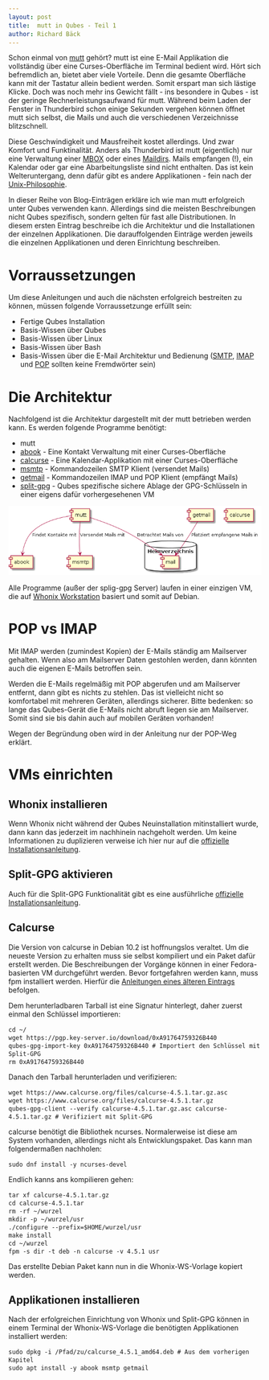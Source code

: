 ```yaml
---
layout: post
title:  mutt in Qubes - Teil 1
author: Richard Bäck
---
```


Schon einmal von [mutt](https://en.wikipedia.org/wiki/Mutt_(email_client)) gehört? mutt ist eine E-Mail Applikation die vollständig über eine Curses-Oberfläche im Terminal bedient wird. Hört sich befremdlich an, bietet aber viele Vorteile. Denn die gesamte Oberfläche kann mit der Tastatur allein bedient werden. Somit erspart man sich lästige Klicke. Doch was noch mehr ins Gewicht fällt - ins besondere in Qubes - ist der geringe Rechnerleistungsaufwand für mutt. Während beim Laden der Fenster in Thunderbird schon einige Sekunden vergehen können öffnet mutt sich selbst, die Mails und auch die verschiedenen Verzeichnisse blitzschnell.

Diese Geschwindigkeit und Mausfreiheit kostet allerdings. Und zwar Komfort und Funktinalität. Anders als Thunderbird ist mutt (eigentlich) nur eine Verwaltung einer [MBOX](https://de.wikipedia.org/wiki/Mbox) oder eines [Maildirs](https://de.wikipedia.org/wiki/Maildir). Mails empfangen (!), ein Kalendar oder gar eine Abarbeitungsliste sind nicht enthalten. Das ist kein Welteruntergang, denn dafür gibt es andere Applikationen - fein nach der [Unix-Philosophie](https://de.wikipedia.org/wiki/Unix-Philosophie).

In dieser Reihe von Blog-Einträgen erkläre ich wie man mutt erfolgreich unter Qubes verwenden kann. Allerdings sind die meisten Beschreibungen nicht Qubes spezifisch, sondern gelten für fast alle Distributionen. In diesem ersten Eintrag beschreibe ich die Architektur und die Installationen der einzelnen Applikationen. Die darauffolgenden Einträge werden jeweils die einzelnen Applikationen und deren Einrichtung beschreiben.

# Vorraussetzungen

Um diese Anleitungen und auch die nächsten erfolgreich bestreiten zu können, müssen folgende Vorraussetzunge erfüllt sein:
* Fertige Qubes Installation
* Basis-Wissen über Qubes
* Basis-Wissen über Linux
* Basis-Wissen über Bash
* Basis-Wissen über die E-Mail Architektur und Bedienung ([SMTP](https://de.wikipedia.org/wiki/Simple_Mail_Transfer_Protocol), [IMAP](https://de.wikipedia.org/wiki/Internet_Message_Access_Protocol) und [POP](https://de.wikipedia.org/wiki/Post_Office_Protocol) sollten keine Fremdwörter sein)

# Die Architektur

Nachfolgend ist die Architektur dargestellt mit der mutt betrieben werden kann. Es werden folgende Programme benötigt:
* mutt
* [abook](https://abook.sourceforge.net/) - Eine Kontakt Verwaltung mit einer Curses-Oberfläche
* [calcurse](https://www.calcurse.org/) - Eine Kalendar-Applikation mit einer Curses-Oberfläche
* [msmtp](https://marlam.de/msmtp/) - Kommandozeilen SMTP Klient (versendet Mails)
* [getmail](http://pyropus.ca/software/getmail/) - Kommandozeilen IMAP und POP Klient (empfängt Mails)
* [split-gpg](https://www.qubes-os.org/doc/split-gpg/) - Qubes spezifische sichere Ablage der GPG-Schlüsseln in einer eigens dafür vorhergesehenen VM


![Architektur](/assets/mutt-architektur.png)

Alle Programme (außer der splig-gpg Server) laufen in einer einzigen VM, die auf [Whonix Workstation](https://www.whonix.org/) basiert und somit auf Debian.

# POP vs IMAP

Mit IMAP werden (zumindest Kopien) der E-Mails ständig am Mailserver gehalten. Wenn also am Mailserver Daten gestohlen werden, dann könnten auch die eigenen E-Mails betroffen sein.

Werden die E-Mails regelmäßig mit POP abgerufen und am Mailserver entfernt, dann gibt es nichts zu stehlen. Das ist vielleicht nicht so komfortabel mit mehreren Geräten, allerdings sicherer. Bitte bedenken: so lange das Qubes-Gerät die E-Mails nicht abruft liegen sie am Mailserver. Somit sind sie bis dahin auch auf mobilen Geräten vorhanden!

Wegen der Begründung oben wird in der Anleitung nur der POP-Weg erklärt.

# VMs einrichten

## Whonix installieren

Wenn Whonix nicht während der Qubes Neuinstallation mitinstalliert wurde, dann kann das jederzeit im nachhinein nachgeholt werden. Um keine Informationen zu duplizieren verweise ich hier nur auf die [offizielle Installationsanleitung](https://www.whonix.org/wiki/Qubes/Install#Installation).

## Split-GPG aktivieren

Auch für die Split-GPG Funktionalität gibt es eine ausführliche [offizielle Installationsanleitung](https://www.qubes-os.org/doc/split-gpg/#configuring-split-gpg).

## Calcurse

Die Version von calcurse in Debian 10.2 ist hoffnungslos veraltet. Um die neueste Version zu erhalten muss sie selbst kompiliert und ein Paket dafür erstellt werden. Die Beschreibungen der Vorgänge können in einer Fedora-basierten VM durchgeführt werden. Bevor fortgefahren werden kann, muss fpm installiert werden. Hierfür die [Anleitungen eines älteren Eintrags](/2019/12/23/Pakete-fuer-Fedora-erzeugen-leicht-gemacht.html#installation) befolgen.

Dem herunterladbaren Tarball ist eine Signatur hinterlegt, daher zuerst einmal den Schlüssel importieren:

    cd ~/
    wget https://pgp.key-server.io/download/0xA91764759326B440
    qubes-gpg-import-key 0xA91764759326B440 # Importiert den Schlüssel mit Split-GPG
    rm 0xA91764759326B440

Danach den Tarball herunterladen und verifizieren:

    wget https://www.calcurse.org/files/calcurse-4.5.1.tar.gz.asc
    wget https://www.calcurse.org/files/calcurse-4.5.1.tar.gz
    qubes-gpg-client --verify calcurse-4.5.1.tar.gz.asc calcurse-4.5.1.tar.gz # Verifiziert mit Split-GPG

calcurse benötigt die Bibliothek ncurses. Normalerweise ist diese am System vorhanden, allerdings nicht als Entwicklungspaket. Das kann man folgendermaßen nachholen:

    sudo dnf install -y ncurses-devel

Endlich kanns ans kompilieren gehen:

    tar xf calcurse-4.5.1.tar.gz
    cd calcurse-4.5.1.tar
    rm -rf ~/wurzel
    mkdir -p ~/wurzel/usr
    ./configure --prefix=$HOME/wurzel/usr
    make install
    cd ~/wurzel
    fpm -s dir -t deb -n calcurse -v 4.5.1 usr

Das erstellte Debian Paket kann nun in die Whonix-WS-Vorlage kopiert werden.

## Applikationen installieren

Nach der erfolgreichen Einrichtung von Whonix und Split-GPG können in einem Terminal der Whonix-WS-Vorlage die benötigten Applikationen installiert werden:

    sudo dpkg -i /Pfad/zu/calcurse_4.5.1_amd64.deb # Aus dem vorherigen Kapitel
    sudo apt install -y abook msmtp getmail


